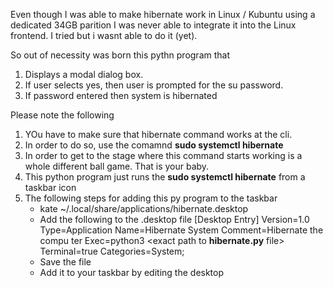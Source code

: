 Even though I was able to make hibernate work in Linux / Kubuntu using a dedicated 34GB parition I was never able to 
integrate it into the Linux frontend. 
I tried but i wasnt able to do it (yet).

So out of necessity was born this pythn program that 
1. Displays a modal dialog box.
2. If user selects yes, then user is prompted for the su password.
3. If password entered then system is hibernated

Please note the following
1. YOu have to make sure that hibernate command works at the cli. 
2. In order to do so, use the comamnd **sudo systemctl hibernate**
3. In order to get to the stage where this command starts working is a whole different ball game. That is your baby.
4. This python program just runs the **sudo systemctl hibernate** from a taskbar icon
5. The following steps for adding this py program to the taskbar
   - kate ~/.local/share/applications/hibernate.desktop
   - Add the following to the .desktop file
      [Desktop Entry]
      Version=1.0
      Type=Application
      Name=Hibernate System
      Comment=Hibernate the compu    ter
      Exec=python3 <exact path to **hibernate.py** file>
      Terminal=true
      Categories=System;
   - Save the file
   - Add it to your taskbar by editing the desktop

 
